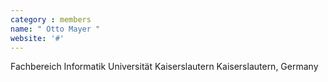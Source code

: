 ```yaml
---
category : members
name: " Otto Mayer " 
website: '#'
---
```

Fachbereich Informatik
Universität Kaiserslautern
Kaiserslautern, Germany

